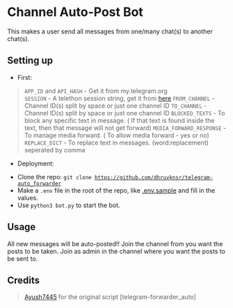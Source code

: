 # Channel Auto-Post Bot

This makes a user send all messages from one/many chat(s) to another chat(s).

## Setting up 
* First:
> `APP_ID` and `API_HASH` - Get it from my.telegram.org   
> `SESSION` - A telethon session string, get it from [here](https://replit.com/@TeamUltroid/UltroidStringSession)
> `FROM_CHANNEL` - Channel ID(s) split by space or just one channel ID
> `TO_CHANNEL` - Channel ID(s) split by space or just one channel ID
> `BLOCKED_TEXTS` - To block any specific text in message. ( If that text is found inside the text, then that message will not get forward)
> `MEDIA_FORWARD_RESPONSE` - To manage media forward. ( To allow media forward - yes or no)
> `REPLACE_DICT` - To replace text in messages. (word:replacement) seperated by comma

* Deployment:

- Clone the repo:   <code>git clone https://github.com/dhruvknsr/telegram-auto_forwarder</code></br>
- Make a <code>.env</code> file in the root of the repo, like <a href="https://github.com/dhruvknsr/telegram-auto_forwarder/blob/main/.env.sample">.env.sample</a> and fill in the values.</br>
- Use <code>python3 bot.py</code> to start the bot.</br>  
</details>

## Usage
All new messages will be auto-posted!!
Join the channel from you want the posts to be taken.
Join as admin in the channel where you want the posts to be sent to.

## Credits
> [Ayush7445](https://github.com/Ayush7445) for the original script [telegram-forwarder_auto]
